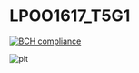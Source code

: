 # LPOO1617_T5G1

[![BCH compliance](https://bettercodehub.com/edge/badge/up201503447/LPOO1617_T5G1?token=91e0635b5102309d4fe02392baf5be459475e21e)](https://bettercodehub.com/)

![pit](https://cloud.githubusercontent.com/assets/22790772/24335730/f1b4c28a-127a-11e7-9bd8-b9377aeae658.png)
